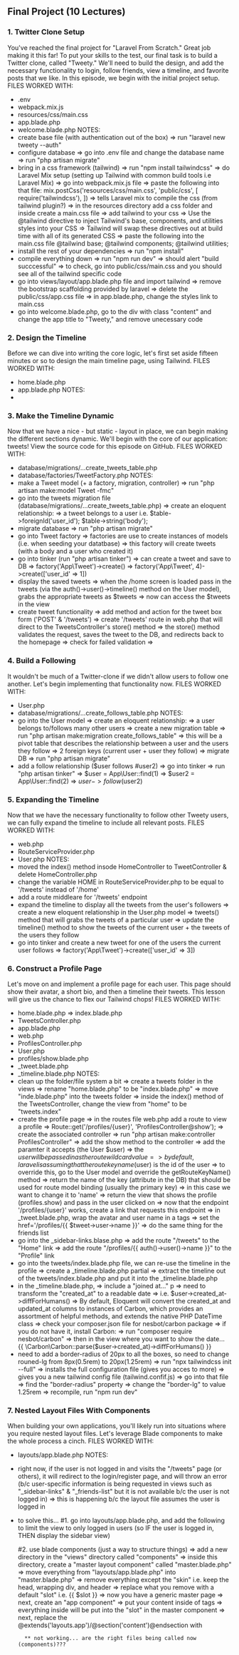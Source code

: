 ## Final Project (10 Lectures)

### 1. Twitter Clone Setup
You've reached the final project for "Laravel From Scratch." Great job making it this far! To put your skills to the test, our final task is to build a Twitter clone, called "Tweety." We'll need to build the design, and add the necessary functionality to login, follow friends, view a timeline, and favorite posts that we like.
In this episode, we begin with the initial project setup.
FILES WORKED WITH:
- .env
- webpack.mix.js
- resources/css/main.css
- app.blade.php
- welcome.blade.php
NOTES:
- create base file (with authentication out of the box)
    => run "laravel new tweety --auth"
- configure database
    => go into .env file and change the database name
    => run "php artisan migrate"
- bring in a css framework (tailwind)
    => run "npm install tailwindcss"
    => do Laravel Mix setup (setting up Tailwind with common build tools i.e Laravel Mix)
        => go into webpack.mix.js file
        => paste the following into that file:
            mix.postCss('resources/css/main.css', 'public/css', [
            require('tailwindcss'),
            ])
        => tells Laravel mix to compile the css (from tailwind plugin?)
    => in the resources directory add a css folder and inside create a main.css file
    => add tailwind to your css
        => Use the @tailwind directive to inject Tailwind's base, components, and utilities styles into your CSS
        => Tailwind will swap these directives out at build time with all of its generated CSS
        => paste the following into the main.css file
            @tailwind base;
            @tailwind components;
            @tailwind utilities;
- install the rest of your dependencies
    => run "npm install"
- compile everything down
    => run "npm run dev"
    => should alert "build succcessful"
    => to check, go into public/css/main.css and you should see all of the tailwind specific code
- go into views/layout/app.blade.php file and import tailwind
    => remove the bootstrap scaffolding provided by laravel
        => delete the public/css/app.css file
        => in app.blade.php, change the styles link to main.css
- go into welcome.blade.php, go to the div with class "content" and change the app title to "Tweety," and remove unecessary code

### 2. Design the Timeline
Before we can dive into writing the core logic, let's first set aside fifteen minutes or so to design the main timeline page, using Tailwind.
FILES WORKED WITH:
- home.blade.php
- app.blade.php
NOTES:
- 

### 3. Make the Timeline Dynamic
Now that we have a nice - but static - layout in place, we can begin making the different sections dynamic. We'll begin with the core of our application: tweets!
View the source code for this episode on GitHub.
FILES WORKED WITH:
- database/migrations/...create_tweets_table.php
- database/factories/TweetFactory.php
NOTES:
- make a Tweet model (+ a factory, migration, controller)
    => run "php artisan make:model Tweet -fmc"
- go into the tweets migration file (database/migrations/...create_tweets_table.php)
    => create an eloquent relationship: 
        => a tweet belongs to a user
        i.e. $table->foreignId('user_id');
             $table->string('body');
- migrate database
    => run "php artisan migrate"
- go into Tweet factory
    => factories are use to create instances of models (i.e. when seeding your datatbase)
    => this factory will create tweets (with a body and a user who created it)
- go into tinker (run "php artisan tinker")
    => can create a tweet and save to DB
    => factory('App\Tweet')->create()
    => factory('App\Tweet', 4)->create(['user_id' => 1])
- display the saved tweets
    => when the /home screen is loaded pass in the tweets (via the auth()->user()->timeline() method on the User model), grabs the appropriate tweets as $tweets
    => now can access the $tweets in the view
- create tweet functionality
    => add method and action for the tweet box form ('POST' & '/tweets')
    => create '/tweets' route in web.php that will direct to the TweetsController's store() method
    => the store() method validates the request, saves the tweet to the DB, and redirects back to the homepage
    => check for failed validation
    =>

### 4. Build a Following
It wouldn't be much of a Twitter-clone if we didn't allow users to follow one another. Let's begin implementing that functionality now.
FILES WORKED WITH:
- User.php
- database/migrations/...create_follows_table.php
NOTES:
- go into the User model
    => create an eloquent relationship: 
        => a user belongs to/follows many other users
        => create a new migration table
            => run "php artisan make:migration create_follows_table"
            => this will be a pivot table that describes the relationship between a user and the users they follow
            => 2 foreign keys (current user + user they follow)
        => migrate DB
            => run "php artisan migrate"
- add a follow relationship ($user follows #user2)
    => go into tinker
        => run "php artisan tinker"
        => $user = App\User::find(1)
        => $user2 = App\User::find(2)
        => $user->follow($user2)

### 5. Expanding the Timeline
Now that we have the necessary functionality to follow other Tweety users, we can fully expand the timeline to include all relevant posts.
FILES WORKED WITH:
- web.php
- RouteServiceProvider.php
- User.php
NOTES:
- moved the index() method insode HomeController to TweetController & delete HomeController.php
- change the variable HOME in RouteServiceProvider.php to be equal to '/tweets' instead of '/home'
- add a route middleare for '/tweets' endpoint
- expand the timeline to display all the tweets from the user's followers
    => create a new eloquent relationship in the User.php model
        => tweets() method that will grabs the tweets of a particular user
        => update the timeline() method to show the tweets of the current user + the tweets of the users they follow
- go into tinker and create a new tweet for one of the users the current user follows
    => factory('App\Tweet')->create(['user_id' => 3])

### 6. Construct a Profile Page
Let's move on and implement a profile page for each user. This page should show their avatar, a short bio, and then a timeline their tweets. This lesson will give us the chance to flex our Tailwind chops!
FILES WORKED WITH:
- home.blade.php => index.blade.php
- TweetsController.php
- app.blade.php
- web.php
- ProfilesController.php
- User.php
- profiles/show.blade.php
- _tweet.blade.php
- _timeline.blade.php
NOTES:
- clean up the folder/file system a bit
    => create a tweets folder in the views
    => rename "home.blade.php" to be "index.blade.php" 
    => move "inde.blade.php" into the tweets folder
    => inside the index() method of the TweetsController, change the view from "home" to be "tweets.index"
- create the profile page
    => in the routes file web.php add a route to view a profile
        => Route::get('/profiles/{user}', 'ProfilesController@show');
    => create the associated controller
        => run "php artisan make:controller ProfilesController"
    => add the show method to the controller
        => add the paramter it accepts (the User $user)
        => the $user will be passed in as the route wildcard value
        => by default, laravel is assuming that the route key name ($user) is the id of the user
        => to override this, go to the User model and override the getRouteKeyName() method
            => return the name of the key (attribute in the DB) that should be used for route model binding (usually the primary key)
            => in this case we want to change it to 'name'
        => return the view that shows the profile (profiles.show) and pass in the user clicked on
    => now that the endpoint '/profiles/{user}' works, create a link that requests this endpoint
        => in _tweet.blade.php, wrap the avatar and user name in a tags
        => set the href='/profiles/{{ $tweet->user->name }}'
        => do the same thing for the friends list
- go into the _sidebar-links.blase.php
    => add the route "/tweets" to the "Home" link
    => add the route "/profiles/{{ auth()->user()->name }}" to the "Profile" link
- go into the tweets/index.blade.php file, we can re-use the timeline in the profile
    => create a _timeline.blade.php partial
    => extract the timeline out of the tweets/index.blade.php and put it into the _timeline.blade.php
- in the _timeline.blade.php, 
    => include a "joined at..." p
        => need to transform the "created_at" to a readable date
            => i.e. $user->created_at->diffForHumans()
        => By default, Eloquent will convert the created_at and updated_at columns to instances of Carbon, which provides an assortment of helpful methods, and extends the native PHP DateTime class
        => check your composer.json file for nesbot/carbon package
            => if you do not have it, install Carbon:
            => run "composer require nesbot/carbon"
                => then in the view where you want to show the date...
                {{ \Carbon\Carbon::parse($user->created_at)->diffForHumans() }} 
- need to add a border-radius of 20px to all the boxes, so need to change rouned-lg from 8px(0.5rem) to 20px(1.25rem)
    => run "npx tailwindcss init --full"
    => installs the full configuration file (gives you acces to more)
    => gives you a new tailwind config file (tailwind.confif.js)
    => go into that file
        => find the "border-radius" property
        => change the "border-lg" to value 1.25rem
    => recompile, run "npm run dev"

### 7. Nested Layout Files With Components
When building your own applications, you'll likely run into situations where you require nested layout files. Let's leverage Blade components to make the whole process a cinch.
FILES WORKED WITH:
- layouts/app.blade.php
NOTES:
- right now, if the user is not logged in and visits the "/tweets" page (or others), it will redirect to the login/register page, and will throw an error (b/c user-specific information is being requested in views such as "_sidebar-links" & "_friends-list" but it is not available b/c the user is not logged in)
    => this is happening b/c the layout file assumes the user is logged in
- to solve this...
    #1. go into layouts/app.blade.php, and add the following to limit the view to only logged in users (so IF the user is logged in, THEN display the sidebar view)
    <!-- @if(auth()->check())
            <div>
                @include('_sidebar-links')
            </div>
        @endif -->
    #2. use blade components (just a way to structure things)
        => add a new directory in the "views" directory called "components"
        => inside this directory, create a "master layout component" called "master.blade.php"
        => move everything from "layouts/app.blade.php" into "master.blade.php"
            => remove everything except the "skin" i.e. keep the head, wrapping div, and header
            => replace what you remove with a default "slot"
            i.e. {{ $slot }}
        => now you have a generic master page
        => next, create an "app component"
            => put your content inside of <x-master></x-master> tags
            => everything inside will be put into the "slot" in the master component
        => next, replace the @extends('layouts.app')/@section('content')@endsection with <x-master></x-master> 

        ** not working... are the right files being called now (components)???